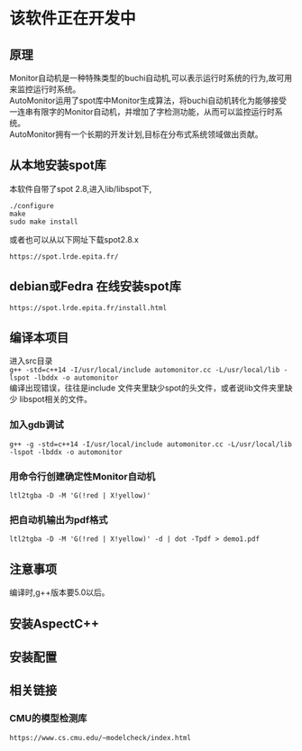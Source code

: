# 该软件正在开发中

## 原理
Monitor自动机是一种特殊类型的buchi自动机,可以表示运行时系统的行为,故可用来监控运行时系统。      
AutoMonitor运用了spot库中Monitor生成算法，将buchi自动机转化为能够接受一连串有限字的Monitor自动机，并增加了字检测功能，从而可以监控运行时系统。      
AutoMonitor拥有一个长期的开发计划,目标在分布式系统领域做出贡献。


## 从本地安装spot库
本软件自带了spot 2.8,进入lib/libspot下, 
```
./configure
make 
sudo make install
```
或者也可以从以下网址下载spot2.8.x
```
https://spot.lrde.epita.fr/
```
## debian或Fedra 在线安装spot库
`https://spot.lrde.epita.fr/install.html`
## 编译本项目
进入src目录     
`g++ -std=c++14 -I/usr/local/include automonitor.cc -L/usr/local/lib -lspot -lbddx -o automonitor`         
编译出现错误，往往是include 文件夹里缺少spot的头文件，或者说lib文件夹里缺少 libspot相关的文件。
### 加入gdb调试
`g++ -g -std=c++14 -I/usr/local/include automonitor.cc -L/usr/local/lib -lspot -lbddx -o automonitor` 

### 用命令行创建确定性Monitor自动机
`ltl2tgba -D -M 'G(!red | X!yellow)'`
### 把自动机输出为pdf格式
`ltl2tgba -D -M 'G(!red | X!yellow)' -d | dot -Tpdf > demo1.pdf`

## 注意事项
编译时,g++版本要5.0以后。

## 安装AspectC++

## 安装配置

## 相关链接
### CMU的模型检测库
`https://www.cs.cmu.edu/~modelcheck/index.html`
